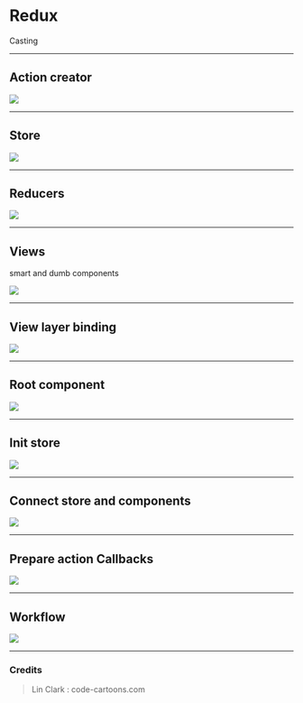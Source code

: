 # Redux

Casting

---

## Action creator

![](./assets/imgs/action_creator.png)

---

## Store

![](./assets/imgs/store.png)

---

## Reducers

![](./assets/imgs/reducer.png)

---

## Views

smart and dumb components

![](./assets/imgs/views.png)

---

## View layer binding

![](./assets/imgs/binder.png)

---

## Root component

![](./assets/imgs/root.png)

---

## Init store

![](./assets/imgs/start_1.png)

---

## Connect store and components

![](./assets/imgs/start_2.png)

---


## Prepare action Callbacks

![](./assets/imgs/start_3.png)

---

## Workflow

![](./assets/imgs/redux.gif)


---


### Credits

> Lin Clark : code-cartoons.com